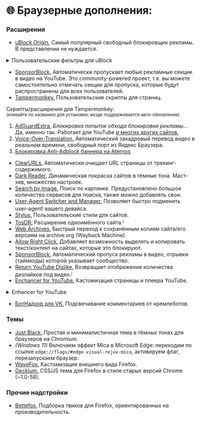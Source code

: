 # 🌐 Браузерные дополнения:

### Расширения

* [uBlock Origin.](https://ublockorigin.com/ru) Самый популярный свободный блокировщик рекламы. В представлении не нуждается.  

<details>

<summary>Пользовательские фильтры для uBlock</summary>

Как добавить: тапаем по иконке uBlock Origin → открываем панель управления (клик по шестерёнке) → Списки фильтров → активируем нужное (можно сразу всё). Применяем изменения.  
Далее переходим в раздел Мои фильтры → копируем и вставляем код, указанный ниже. Снова применяем изменения.

### Aternos

* Реклама буста ОЗУ

```
aternos.org##.new.boost-cta-box
```

### Яндекс

* Реклама на страницах поиска и картинок
```
/^ya\.ru|yandex/##div[class*="-Incut"]
/^ya\.ru|yandex/###search-result > li:has(div[class*="Organic"]:not([class*="Title"]) > *:has-text(/^[РP]{1}[еe]{1}кл[аa]{1}м[аa]{1}$/i))
/^ya\.ru|yandex/###search-result > li:has(div[class*="Organic"]:not([class*="Title"]) > *:has-text(/^[AА]{1}d$/i))
/^ya\.ru|yandex/###search-result > li:has([class*="AdvProductGallery"])
/^ya\.ru|yandex/##div:has(> .ImagesViewer-SidebarAdv)
/^ya\.ru|yandex/##div:has(> #ImagesViewer-SidebarAdv)
/^ya\.ru|yandex/##.ImagesViewer-LayoutFooter:has(.CommercialProduct)
/^ya\.ru|yandex/##.ImagesViewer-LayoutSideblock > div > div > div:not(:has(.MMViewerButtons))
/^ya\.ru|yandex/##.ProductGallery
/^ya\.ru|yandex/##.i-mini-bem:has([class*="tgo__mark"]:has-text(/^[РP]{1}[еe]{1}кл[аa]{1}м[аa]{1}$/i))
/^ya\.ru|yandex/##.i-mini-bem:has([class*="tgo__mark"]:has-text(/^[AА]{1}d$/i))
/^ya\.ru|yandex/##.main-home-banner
/^ya\.ru|yandex/##[id*="ImagesApp"] > div > div:has(*:has-text(/^[РP]{1}[еe]{1}кл[аa]{1}м[аa]{1}$/i))
/^ya\.ru|yandex/##[id*="ImagesApp"] > div > div:has(*:has-text(/^[AА]{1}d$/i))
```

* Реклама на странице погоды
```
yandex.*##:matches-path(/\/(weather|pogoda)\//) #content_right
yandex.*##:matches-path(/\/(weather|pogoda)\//) .blog-widget
yandex.*##:matches-path(/\/(weather|pogoda)\//) [role="main"] > :not(#content_left, [data-bem*="/weather"])
yandex.*##:matches-path(/\/(weather|pogoda)\//) [role="main"] > :not(#content_left, [data-bem*="/pogoda"])
yandex.*##:matches-path(/\/(weather|pogoda)\//) .card:not(:has(.weather-table))
yandex.*##:matches-path(/\/(weather|pogoda)\//) [data-bem*="segment-details"] > :not(article)
yandex.*##:matches-path(/\/(weather|pogoda)\//) #__next > [data-overlay-container="true"] > div > div:has(main) > div
yandex.*##:matches-path(/\/(weather|pogoda)\//) #__next > [data-overlay-container="true"] main > div:not(:has(nav)) > div:not(:has(article, ul))
yandex.*##:matches-path(/\/(weather|pogoda)\//) #__next > [data-overlay-container="true"] main > div:not(:has(nav)) > div:has(ul) > div > div:not(:has(article, button))
yandex.*##:matches-path(/\/(weather|pogoda)\//) .pro-entry-points
yandex.*##:matches-path(/\/(weather|pogoda)\//) .header-b2b__menu-item
yandex.*##:matches-path(/\/(weather|pogoda)\//) [class*="Money_wrap"]
yandex.*##:matches-path(/\/(weather|pogoda)\//) [class*="AppPromo"]
yandex.*##:matches-path(/\/(weather|pogoda)\//) [class*="RateMe"]
yandex.*##:matches-path(/\/(weather|pogoda)\//) [class*="AppBlog"]
```

* Кнопка вызова Алисы
```
/^ya\.ru|yandex/##.alice
/^ya\.ru|yandex/##.alice-fab
/^ya\.ru|yandex/##.AliceFabButton
```

### YouTube
* Кнопка "Спасибо/Thanks" под плеером
```
##yt-button-shape > button[aria-label="Thanks"]
```

### crDroid
* Обнаружение адблока
```
||crdroid.net/js/checker.js
```

</details>

* [SponsorBlock.](https://sponsor.ajay.app/) Автоматически пропускает любые рекламные секции в видео на YouTube. Это community-powered проект, т.е. вы можете самостоятельно отмечать секции для пропуска, которые будут распространены для всех пользователей.
* [Tampermonkey.](https://tampermonkey.net/index.php?locale=ru) Пользовательские скрипты для страниц.  

Скрипты/расширения для Tampermonkey:  
<sup>(кликайте по названию для установки; везде поддерживается авто-обновление)</sup>

1. [AdGuardExtra.](https://userscripts.adtidy.org/release/adguard-extra/1.0/adguard-extra.user.js) *Блокировка попыток обхода блокировки рекламы...* Да, именно так. Работает для YouTube [и многих других сайтов.](https://github.com/AdguardTeam/AdGuardExtra#websites-where-adguard-extra-can-be-useful)
2. [Voice-Over-Translation.](https://raw.githubusercontent.com/ilyhalight/voice-over-translation/master/dist/vot.user.js) Автоматический закадровый перевод видео в реальном времени, свободный порт из Яндекс Браузера.
3. [Блокировка Anti-Adblock баннера на Aternos](https://gist.github.com/DvilMuck/f2b14f3f65e8f22974d781277158f82a/raw/66a0d8d9dd598fc516c3c9d9bbf6ef3f0f6a7a1e/aternosAntiAntiadblock.user.js)

* [ClearURLs.](https://chrome.google.com/webstore/detail/clearurls/lckanjgmijmafbedllaakclkaicjfmnk) Автоматически очищает URL страницы от трекинг-содержимого.
* [Dark Reader.](https://chrome.google.com/webstore/detail/dark-reader/eimadpbcbfnmbkopoojfekhnkhdbieeh) Динамическая покраска сайтов в тёмные тона. Маст-хев, множество настроек.
* [Search by Image.](https://chrome.google.com/webstore/detail/search-by-image/cnojnbdhbhnkbcieeekonklommdnndci) Поиск по картинке. Предустановлено большое количество сервисов для поиска, также можно добавлять свои.
* [User-Agent Switcher and Manager.](https://chrome.google.com/webstore/detail/user-agent-switcher-and-m/bhchdcejhohfmigjafbampogmaanbfkg) Позволяет быстро подменить user-agent<sup>[`ℹ️`](https://ru.wikipedia.org/wiki/User_agent)</sup> вашего девайса.
* [Stylus.](https://chromewebstore.google.com/detail/stylus/clngdbkpkpeebahjckkjfobafhncgmne) Пользовательские стили для сайтов.
* [TosDR.](https://github.com/tosdr/browser-extensions) Расширение одноимённого сайта.<sup>[`ℹ️`](https://github.com/reddxae/list/blob/main/list/useful.md#:~:text=%D1%81%D0%BB%D0%B8%D1%88%D0%BA%D0%BE%D0%BC%20%D0%B1%D0%BE%D0%BB%D1%8C%D1%88%D0%BE%D0%B3%D0%BE%20%D1%80%D0%B0%D0%B7%D0%BC%D0%B5%D1%80%D0%B0.-,tosdr,-.%20%D0%9F%D1%80%D0%B5%D0%B4%D0%BE%D1%81%D1%82%D0%B0%D0%BB%D0%B2%D1%8F%D0%B5%D1%82%20%D0%BA%D1%80%D0%B0%D1%82%D0%BA%D1%83%D1%8E%20%D0%B8%D0%BB%D0%B8)</sup>
* [Web Archives.](https://chrome.google.com/webstore/detail/web-archives/hkligngkgcpcolhcnkgccglchdafcnao) Быстрый переход к сохранённым копиям сайта/его версиям на archive.org (Wayback Machine).
* [Allow Right Click.](https://webextension.org/listing/allow-right-click.html) Добавляет возможность выделять и копировать текст/контент на сайтах, которые это блокируют.
* [SponsorBlock.](https://sponsor.ajay.app/) Автоматический пропуск рекламы в видео, отрывки (таймкоды) которой указывает сообщество.
* [Return YouTube Dislike.](https://www.returnyoutubedislike.com/) Возвращает отображение количества дизлайков под видео.<sup>[`ℹ️`](https://www.returnyoutubedislike.com/faq)</sup>
* [Enchancer for YouTube.](https://chromewebstore.google.com/detail/enhancer-for-youtube/ponfpcnoihfmfllpaingbgckeeldkhle) Кастомизация страницы и плеера YouTube.

<details>

<summary>Enhancer for YouTube</summary>

Переходим в настройки расширения, активируем пункт «Пользовательская тема» и вставляем код. Сохраняем. Изменения применяются без необходимости в перезагрузке страницы.

Убираем новый уродливый градиент в плеере и элементах интерфейса:

```css
.ytp-swatch-background-color,
#progress.ytd-thumbnail-overlay-resume-playback-renderer,
#progress.yt-page-navigation-progress,
.yt-spec-avatar-shape--live-ring::after,
.ytProgressBarLineProgressBarPlayed,
.ytp-play-progress {
   background: #f03 !important;
   background-color: #f03 !important;
}
```

Исправляем пропорции превью на странице воспроизведения:

```css
.html5-video-player,
.ytp-cued-thumbnail-overlay,
.ytp-cued-thumbnail-overlay-image {
   background-size: contain !important;
   background-position: center !important;
   background-repeat: no-repeat !important;
}
```

Скрываем не относящиеся к поисковому запросу разделы ("Новые каналы для вас", "Новые видео для вас", "Зрители также посмотрели" и т.п.) на странице поиска:

```css
.ytd-search ytd-shelf-renderer:has([id="dismissible"]) {
   display: none !important;
}
```

Прежняя разметка сетки рекомендаций:

```
[page-subtype="home"],
[page-subtype="subscriptions"] {
    #contents {
        @media (min-width: 1100px) {
            --ytd-rich-grid-items-per-row: 3 !important;
        }
        @media (min-width: 1500px) {
            --ytd-rich-grid-items-per-row: 4 !important;
        }
        @media (min-width: 1800px) {
            --ytd-rich-grid-items-per-row: 5 !important;
        }
        @media (min-width: 2100px) {
            --ytd-rich-grid-items-per-row: 6 !important;
        }
    }
}
```

</details>

* [БотНадзор для VK.](https://botnadzor.org/docs/extension) Подсвечивание комментариев от кремлеботов. 

### Темы

* [Just Black.](https://chrome.google.com/webstore/detail/just-black/aghfnjkcakhmadgdomlmlhhaocbkloab?hl=ru) Простая и минималистичная тема в тёмных тонах для браузеров на Chromium.  
* *(Windows 11)* Включаем эффект Mica в Microsoft Edge: переходим по ссылке `edge://flags/#edge-visual-rejuv-mica`, активируем флаг, перезапускаем браузер.
* [WaveFox.](https://github.com/QNetITQ/WaveFox) Кастомизация внешнего вида Firefox.
* [Geckium.](https://github.com/angelbruni/Geckium) CSS/JS тема для Firefox в стиле старых версий Chrome (~1.0-58).

### Прочие надстройки
* [Bettefox.](https://github.com/yokoffing/Betterfox) Подборка твиков для Firefox, ориентированных на производительность.
